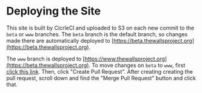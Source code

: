 # Deploying the Site

This site is built by CicrleCI and uploaded to S3 on each new commit to the `beta` or `www` branches.
The `beta` branch is the default branch, so changes made there are automatically deployed to [https://beta.thewallsproject.org](https://beta.thewallsproject.org).

The `www` branch is deployed to [https://www.thewallsproject.org](https://beta.thewallsproject.org).
To move changes on `beta` to `www`, first [click this link](https://github.com/TheFuturesFund/walls-site/compare/www...beta).
Then, click "Create Pull Request".
After creating creating the pull request, scroll down and find the "Merge Pull Request" button and click that.
